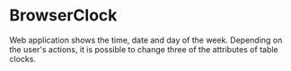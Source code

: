 # BrowserClock

Web application shows the time, date and day of the week.
Depending on the user's actions, it is possible to change three of the attributes of table clocks.